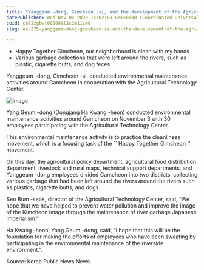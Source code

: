 ```yaml
---
title: "Yanggeum -dong, Gimcheon -si, and the development of the Agricultural Technology Center Joint Riverside Movement"
datePublished: Wed Nov 04 2020 14:02:03 GMT+0000 (Coordinated Universal Time)
cuid: cm72xgbwt000009l2c2m11ie0
slug: en-275-yanggeum-dong-gimcheon-si-and-the-development-of-the-agricultural-technology-center-joint-riverside-movement

---
```



- Happy Together Gimcheon, our neighborhood is clean with my hands
- Various garbage collections that were left around the rivers, such as plastic, cigarette butts, and dog feces

Yanggeum -dong, Gimcheon -si, conducted environmental maintenance activities around Gamcheon in cooperation with the Agricultural Technology Center.

![Image](https://cdn.hashnode.com/res/hashnode/image/upload/v1739426206077/b888e0b8-c732-48dd-b19b-c0ac924d63ac.jpeg)

Yang Geum -dong (Dongjang Ha Kwang -heon) conducted environmental maintenance activities around Gamcheon on November 3 with 30 employees participating with the Agricultural Technology Center.

This environmental maintenance activity is to practice the cleanliness movement, which is a focusing task of the `` Happy Together Gimcheon '' movement.

On this day, the agricultural policy department, agricultural food distribution department, livestock and rural maps, technical support departments, and Yanggeum -dong employees divided Gamcheon into two districts, collecting various garbage that had been left around the rivers around the rivers such as plastics, cigarette butts, and dogs.

Seo Bum -seok, director of the Agricultural Technology Center, said, “We hope that we have helped to prevent water pollution and improve the image of the Kimcheon image through the maintenance of river garbage Japanese imperialism.”

Ha Kwang -heon, Yang Geum -dong, said, “I hope that this will be the foundation for making the efforts of employees who have been sweating by participating in the environmental maintenance of the riverside environment.”.

Source: Korea Public News News